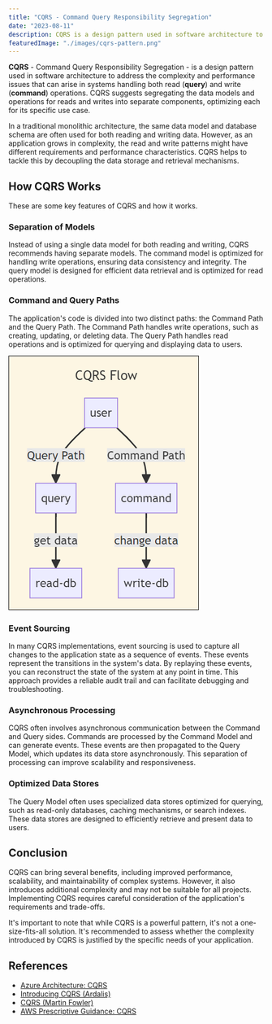 ```yaml
---
title: "CQRS - Command Query Responsibility Segregation"
date: "2023-08-11"
description: CQRS is a design pattern used in software architecture to address the complexity and performance issues that can arise in systems handling both read (query) and write (command) operations.
featuredImage: "./images/cqrs-pattern.png"
---
```


**CQRS** - Command Query Responsibility Segregation - is a design pattern used in software architecture to address the complexity and performance issues that can arise in systems handling both read (**query**) and write (**command**) operations. CQRS suggests segregating the data models and operations for reads and writes into separate components, optimizing each for its specific use case.

In a traditional monolithic architecture, the same data model and database schema are often used for both reading and writing data. However, as an application grows in complexity, the read and write patterns might have different requirements and performance characteristics. CQRS helps to tackle this by decoupling the data storage and retrieval mechanisms.

## How CQRS Works

These are some key features of CQRS and how it works.

### Separation of Models

Instead of using a single data model for both reading and writing, CQRS recommends having separate models. The command model is optimized for handling write operations, ensuring data consistency and integrity. The query model is designed for efficient data retrieval and is optimized for read operations.

### Command and Query Paths

The application's code is divided into two distinct paths: the Command Path and the Query Path. The Command Path handles write operations, such as creating, updating, or deleting data. The Query Path handles read operations and is optimized for querying and displaying data to users.

![CQRS flowchart - the Query Path represents the user getting data from a read data store. The Command Path represents the user changing data in a writeable data store.](images/cqrs-flow.png)

### Event Sourcing

In many CQRS implementations, event sourcing is used to capture all changes to the application state as a sequence of events. These events represent the transitions in the system's data. By replaying these events, you can reconstruct the state of the system at any point in time. This approach provides a reliable audit trail and can facilitate debugging and troubleshooting.


### Asynchronous Processing

CQRS often involves asynchronous communication between the Command and Query sides. Commands are processed by the Command Model and can generate events. These events are then propagated to the Query Model, which updates its data store asynchronously. This separation of processing can improve scalability and responsiveness.

### Optimized Data Stores

The Query Model often uses specialized data stores optimized for querying, such as read-only databases, caching mechanisms, or search indexes. These data stores are designed to efficiently retrieve and present data to users.

## Conclusion

CQRS can bring several benefits, including improved performance, scalability, and maintainability of complex systems. However, it also introduces additional complexity and may not be suitable for all projects. Implementing CQRS requires careful consideration of the application's requirements and trade-offs.

It's important to note that while CQRS is a powerful pattern, it's not a one-size-fits-all solution. It's recommended to assess whether the complexity introduced by CQRS is justified by the specific needs of your application.

## References

- [Azure Architecture: CQRS](https://learn.microsoft.com/en-us/azure/architecture/patterns/cqrs)
- [Introducing CQRS (Ardalis)](https://ardalis.com/command-query-responsibility-separation/)
- [CQRS (Martin Fowler)](https://martinfowler.com/bliki/CQRS.html)
- [AWS Prescriptive Guidance: CQRS](https://docs.aws.amazon.com/prescriptive-guidance/latest/modernization-data-persistence/cqrs-pattern.html)